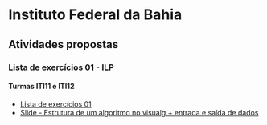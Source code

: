 # **Instituto Federal da Bahia**
## Atividades propostas
### Lista de exercícios 01 - ILP ###  
#### Turmas ITI11 e ITI12 ####

* <a href=https://bit.ly/2OJWwAy> Lista de exercícios 01 </a>  
* <a href=https://bit.ly/2K1jdS9> Slide - Estrutura de um algoritmo no visualg + entrada e saída de dados </a>  


